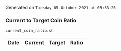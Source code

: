 Generated on `Tuesday 05-October-2021 at 03:33:26`

### Current to Target Coin Ratio
`current_coin_ratio.sh`

Date|Current|Target|Ratio
---|---|---|---
